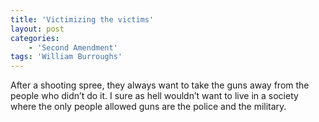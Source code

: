 ```yaml
---
title: 'Victimizing the victims'
layout: post
categories:
    - 'Second Amendment'
tags: 'William Burroughs'
---
```


After a shooting spree, they always want to take the guns away from the people who didn’t do it. I sure as hell wouldn’t want to live in a society where the only people allowed guns are the police and the military.